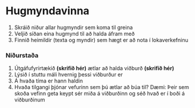 # Hugmyndavinna

1. Skráið niður allar hugmyndir sem koma til greina
2. Veljið síðan eina hugmynd til að halda áfram með 
3. Finnið heimildir (texta og myndir) sem hægt er að nota í lokaverkefninu

### Niðurstaða

1. Útgáfufyrirtækið **(skrifið hér)** ætlar að halda viðburð **(skrifið hér)** 
2. Lýsið í stuttu máli hvernig þessi viðburður er 
3. Á hvaða tíma er hann haldin
4. Hvaða tilgangi þjónar vefurinn sem þú ætlar að búa til?
   Dæmi: Þeir sem skoða vefinn geta keypt sér miða á viðburðinn og séð hvað er í boði á viðburðinum

